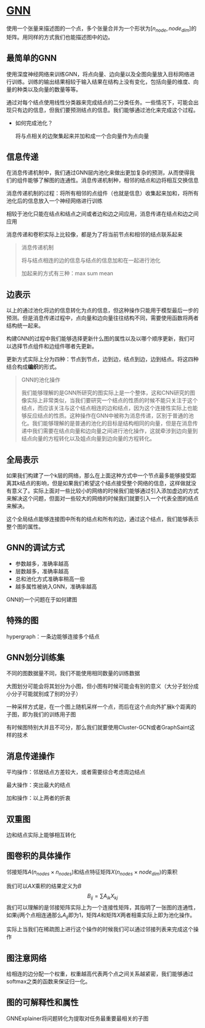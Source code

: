 # [GNN](https://distill.pub/2021/gnn-intro/#graph-to-tensor)

使用一个张量来描述图的一个点，多个张量合并为一个形状为$[n_{node},node_{dim}]$的矩阵。用同样的方式我们也能描述图中的边。

## 最简单的GNN

使用深度神经网络来训练GNN，将点向量、边向量以及全图向量放入目标网络进行训练。训练的输出结果相较于输入结果在结构上没有变化，包括向量的维度、向量的种类以及向量的数量等等。

通过对每个结点使用线性分类器来完成结点的二分类任务。一些情况下，可能会出现只有边的信息，但我们要预测结点的信息。我们能够通过池化来完成这个过程。

- 如何完成池化？

  将与点相关的边聚集起来并加和成一个合向量作为点向量

## 信息传递

在消息传递机制中，我们通过GNN层内池化来做出更加复杂的预测，从而使得我们的组件能够了解图的连通性。消息传递机制种，相邻的结点和边将相互交换信息

消息传递机制的过程：将所有相邻的点组件（也就是信息）收集起来加和，将所有池化后的信息放入一个神经网络进行训练

相较于池化只能在结点和结点之间或者边和边之间应用，消息传递在结点和边之间应用

消息传递和卷积实际上比较像，都是为了将当前节点和相邻的结点联系起来

> 消息传递机制
>
> 将与结点相连的边的信息与结点的信息加和在一起进行池化
>
> 加起来的方式有三种：max sum mean

## 边表示

以上的通过池化将边的信息转化为点的信息，但这种操作只能用于模型最后一步的预测。但是消息传递过程中，点向量和边向量往往结构不同，需要使用函数将两者结构统一起来。

构建GNN的过程中我们能够选择更新什么图的属性以及以哪个顺序更新，我们可以选择节点组件和边组件哪者先更新。

更新方式实际上分为四种：节点到节点，边到边，结点到边，边到结点。将这四种结合构成**编织**的形式。

> GNN的池化操作
>
> 我们能够理解的是GNN所研究的图实际上是一个整体，这和CNN研究的图像实际上非常类似，当我们要研究一个结点的性质的时候不能只关注于这个结点，而应该关注与这个结点相连的边和结点，因为这个连接性实际上也能够反应结点的性质。这种操作在GNN中被称为消息传递，区别于普通的池化。我们能够理解的是普通的池化的目标是结构相同的向量，但是在消息传递中我们需要在结点向量和边向量之间进行池化操作，这就牵涉到边向量到结点向量的方程转化以及姐点向量到边向量的方程转化。

## 全局表示

如果我们构建了一个k层的网络，那么在上面这种方式中一个节点最多能够接受距离其k结点的影响，但是如果我们希望这个结点接受整个网络的信息，这样做就没有意义了。实际上面对一些比较小的网络的时候我们能够通过引入添加虚边的方式来解决这个问题，但面对一些较大的网络的时候我们就要引入一个代表全图的结点来解决。

这个全局结点能够连接图中所有的结点和所有的边，通过这个结点，我们能够表示整个图的属性。

## GNN的调试方式

- 参数越多，准确率越高
- 层数越多，准确率越高
- 总和池化方式准确率稍高一些
- 越多属性被纳入GNN，准确率越高

GNN的一个问题在于如何建图

## 特殊的图

hypergraph：一条边能够连接多个结点

## GNN划分训练集

不同的图数据量不同，我们不能使用相同数量的训练数据

大图划分可能会将其划分为小图，但小图有时候可能会有别的意义（大分子划分成小分子可能就别成了别的分子）

一种采样方式是，在一个图上随机采样一个点，而后在这个点向外扩展k个距离的子图，即为我们的训练用子图

有时候图特别大并且不可分，那么我们就要使用Cluster-GCN或者GraphSaint这样的技术

## 消息传递操作

平均操作：邻居结点方差较大，或者需要综合考虑周边结点

最大操作：突出最大的结点

加和操作：以上两者的折衷

## 双重图

边和结点实际上能够相互转化

## 图卷积的具体操作

邻接矩阵$A(n_{nodes}\times n_{nodes})$和结点特征矩阵$X(n_{nodes}\times node_{dim})$的乘积

我们可以$AX$乘积的结果定义为$B$
$$
B_{ij}=\sum A_{ik}X_{kj}
$$
我们可以理解的是邻接矩阵实际上为一个连接性矩阵，其指明了一张图的连通性，如果$ij$两个点相连通那么$A_{ij}$即为$1$，矩阵$A$和矩阵$X$两者相乘实际上即为池化操作。

实际上当我们在稀疏图上进行这个操作的时候我们可以通过邻接列表来完成这个操作

## 图注意网络

给相连的边分配一个权重，权重越高代表两个点之间关系越紧密，我们能够通过softmax之类的函数来保证归一化。

## 图的可解释性和属性

GNNExplainer将问题转化为提取对任务最重要最相关的子图